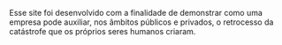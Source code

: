 Esse site foi desenvolvido com a finalidade de demonstrar como uma empresa pode auxiliar, nos âmbitos públicos e privados, o retrocesso da catástrofe que os próprios seres humanos criaram. 
